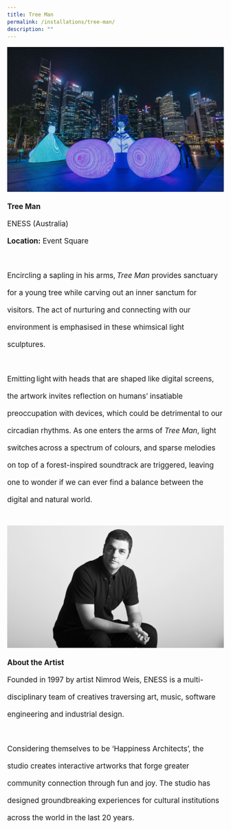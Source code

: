 ```yaml
---
title: Tree Man
permalink: /installations/tree-man/
description: ""
---
```

<p style="font-size:17px; line-height:40px"> 
<img src="/images/Installations/RL%20Images/tree%20man-min%20(1).jpg">
<b>Tree Man </b><br>
ENESS (Australia)<br>
<b>Location:</b> Event Square
<br><br>
Encircling a sapling in his arms, <i>Tree Man</i> provides sanctuary for a young tree while carving out an inner sanctum for visitors. The act of nurturing and connecting with our environment is emphasised in these whimsical light sculptures.
<br><br>
Emitting light with heads that are shaped like digital screens, the artwork invites reflection on humans’ insatiable preoccupation with devices, which could be detrimental to our circadian rhythms. As one enters the arms of <i>Tree Man</i>, light switches across a spectrum of colours, and sparse melodies on top of a forest-inspired soundtrack are triggered, leaving one to wonder if we can ever find a balance between the digital and natural world. 
<br><br>
<img src="/images/Installations/2nd%20release/nimrodweis_profile_landscape_ilsg23%20-%20lyndal%20hall-min%20(1).jpg">
<b>About the Artist</b><br>
Founded in 1997 by artist Nimrod Weis, ENESS is a multi-disciplinary team of creatives traversing art, music, software engineering and industrial design.&nbsp;
<br><br>
Considering themselves to be ‘Happiness Architects’, the studio creates interactive artworks that forge greater community connection through fun and joy. The studio has designed groundbreaking experiences for cultural institutions across the world in the last 20 years.</p>